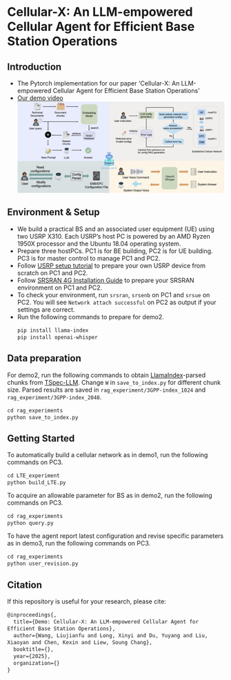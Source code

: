 # Cellular-X: An LLM-empowered Cellular Agent for Efficient Base Station Operations
## Introduction
* The Pytorch implementation for our paper 'Cellular-X: An LLM-empowered Cellular Agent for Efficient Base Station Operations'
* [Our demo video](https://youtube.com/playlist?list=PLi7wIohZ9VLjfbtShawzEk49BKUE11QiU&si=Ih86vVVVR10rZNvg)</br>
[![](https://github.com/SeaBreezing/Cellular-X/blob/main/IMG/subsystem.png)](https://youtube.com/playlist?list=PLi7wIohZ9VLjfbtShawzEk49BKUE11QiU&si=itgn1zcYQcKRmPOV "")
## Environment & Setup
* We build a practical BS and an associated user equipment (UE) using two USRP X310. Each USRP’s host PC is powered by an AMD Ryzen 1950X processor and the Ubuntu 18.04 operating system.
* Prepare three hostPCs. PC1 is for BE building, PC2 is for UE building. PC3 is for master control to manage PC1 and PC2.
* Follow [USRP setup tutorial](https://github.com/SeaBreezing/Cellular-X/blob/main/USRP%20setup%20tutorial.md) to prepare your own USRP device from scratch on PC1 and PC2.
* Follow [SRSRAN 4G Installation Guide](https://docs.srsran.com/projects/4g/en/latest/general/source/1_installation.html#gen-installation) to prepare your SRSRAN environment on PC1 and PC2.
* To check your environment, run `srsran`, `srsenb` on PC1 and `srsue` on PC2. You will see `Network attach successful` on PC2 as output if your settings are correct.
* Run the following commands to prepare for demo2.
  ```
  pip install llama-index
  pip install openai-whisper
  ```
## Data preparation
For demo2, run the following commands to obtain [LlamaIndex](https://github.com/run-llama/llama_index)-parsed chunks from [TSpec-LLM](https://huggingface.co/datasets/rasoul-nikbakht/TSpec-LLM). Change `W` in `save_to_index.py` for different chunk size. Parsed results are saved in `rag_experiment/3GPP-index_1024` and `rag_experiment/3GPP-index_2048`.
```
cd rag_experiments
python save_to_index.py
```

## Getting Started
To automatically build a cellular network as in demo1, run the following commands on PC3. 
```
cd LTE_experiment
python build_LTE.py
```
To acquire an allowable parameter for BS as in demo2, run the following commands on PC3. 
```
cd rag_experiments
python query.py
```
To have the agent report latest configuration and revise specific parameters as in demo3, run the following commands on PC3. 
```
cd rag_experiments
python user_revision.py
```
## Citation
If this repository is useful for your research, please cite:
```
@inproceedings{,
  title={Demo: Cellular-X: An LLM-empowered Cellular Agent for Efficient Base Station Operations},
  author={Wang, Liujianfu and Long, Xinyi and Du, Yuyang and Liu, Xiaoyan and Chen, Kexin and Liew, Soung Chang},
  booktitle={},
  year={2025},
  organization={}
}
```
